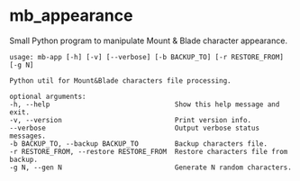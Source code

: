 # mb_appearance
Small Python program to manipulate Mount &amp; Blade character appearance.

    usage: mb-app [-h] [-v] [--verbose] [-b BACKUP_TO] [-r RESTORE_FROM] [-g N]

    Python util for Mount&Blade characters file processing.
    
    optional arguments:
    -h, --help                               Show this help message and exit.
    -v, --version                            Print version info.
    --verbose                                Output verbose status messages.
    -b BACKUP_TO, --backup BACKUP_TO         Backup characters file.
    -r RESTORE_FROM, --restore RESTORE_FROM  Restore characters file from backup.
    -g N, --gen N                            Generate N random characters.